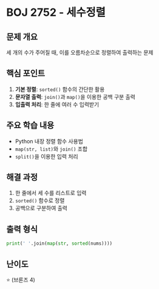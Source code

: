 # BOJ 2752 - 세수정렬

## 문제 개요
세 개의 수가 주어질 때, 이를 오름차순으로 정렬하여 출력하는 문제

## 핵심 포인트
1. **기본 정렬**: `sorted()` 함수의 간단한 활용
2. **문자열 출력**: `join()`과 `map()`을 이용한 공백 구분 출력
3. **입출력 처리**: 한 줄에 여러 수 입력받기

## 주요 학습 내용
- Python 내장 정렬 함수 사용법
- `map(str, list)`와 `join()` 조합
- `split()`을 이용한 입력 처리

## 해결 과정
1. 한 줄에서 세 수를 리스트로 입력
2. `sorted()` 함수로 정렬
3. 공백으로 구분하여 출력

## 출력 형식
```python
print(' '.join(map(str, sorted(nums))))
```

## 난이도
⭐ (브론즈 4)